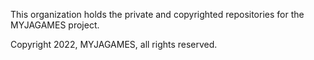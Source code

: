 This organization holds the private and copyrighted repositories for the MYJAGAMES project.

Copyright 2022, MYJAGAMES, all rights reserved.
